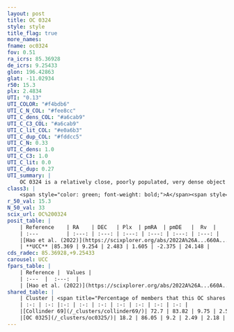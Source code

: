 ```yaml
---
layout: post
title: OC 0324
style: style
title_flag: true
more_names: 
fname: oc0324
fov: 0.51
ra_icrs: 85.36928
de_icrs: 9.25433
glon: 196.42863
glat: -11.02934
r50: 15.3
plx: 2.4834
UTI: "0.13"
UTI_COLOR: "#f4bdb6"
UTI_C_N_COL: "#fee8cc"
UTI_C_dens_COL: "#a6cab9"
UTI_C_C3_COL: "#a6cab9"
UTI_C_lit_COL: "#e0a6b3"
UTI_C_dup_COL: "#fddcc5"
UTI_C_N: 0.33
UTI_C_dens: 1.0
UTI_C_C3: 1.0
UTI_C_lit: 0.0
UTI_C_dup: 0.27
UTI_summary: |
    OC 0324 is a relatively close, poorly populated, very dense object of very high C3 quality. It was recently reported in the literature.<br><br><span style="color: #99180f; font-weight: bold;">Warning: </span>This is possibly a duplicated object, which shares a significant percentage of members with at least one previously reported entry, and a small percentage with at least one entry reported in the same catalogue.
class3: |
    <span style="color: green; font-weight: bold;">A</span><span style="color: green; font-weight: bold;">A</span>
r_50_val: 15.3
N_50_val: 33
scix_url: OC%200324
posit_table: |
    | Reference    | RA    | DEC   | Plx  | pmRA  | pmDE   |  Rv  |
    | :---         | :---: | :---: | :---: | :---: | :---: | :---: |
    |[Hao et al. (2022)](https://scixplorer.org/abs/2022A%26A...660A...4H) | 85.348 | 9.209 | 2.452 | 1.615 | -2.406 | 25.893 |
    | **UCC** |85.369 | 9.254 | 2.483 | 1.605 | -2.375 | 24.148 | 
cds_radec: 85.36928,+9.25433
carousel: UCC
fpars_table: |
    | Reference |  Values |
    | :---  |  :---:  |
    | [Hao et al. (2022)](https://scixplorer.org/abs/2022A%26A...660A...4H) | `AG=1.2, age=6.8, Z=0.028` |
shared_table: |
    | Cluster | <span title="Percentage of members that this OC shares with the ones listed">%</span>   | RA   | DEC   | Plx   | pmRA  | pmDE  | Rv | UTI |
    | :-: | :-: |:-: | :-: | :-: | :-: | :-: | :-: | :-: |
    |[Collinder 69](/_clusters/collinder69/)| 72.7 | 83.82 | 9.75 | 2.5 | 1.13 | -2.12 | 23.93 |1.0 |
    |[OC 0325](/_clusters/oc0325/)| 18.2 | 86.05 | 9.2 | 2.49 | 2.18 | -2.49 | 29.12 |0.51 |
---
```

